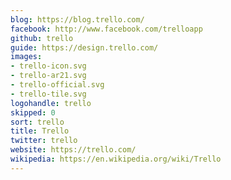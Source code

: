 ```yaml
---
blog: https://blog.trello.com/
facebook: http://www.facebook.com/trelloapp
github: trello
guide: https://design.trello.com/
images:
- trello-icon.svg
- trello-ar21.svg
- trello-official.svg
- trello-tile.svg
logohandle: trello
skipped: 0
sort: trello
title: Trello
twitter: trello
website: https://trello.com/
wikipedia: https://en.wikipedia.org/wiki/Trello
---
```

